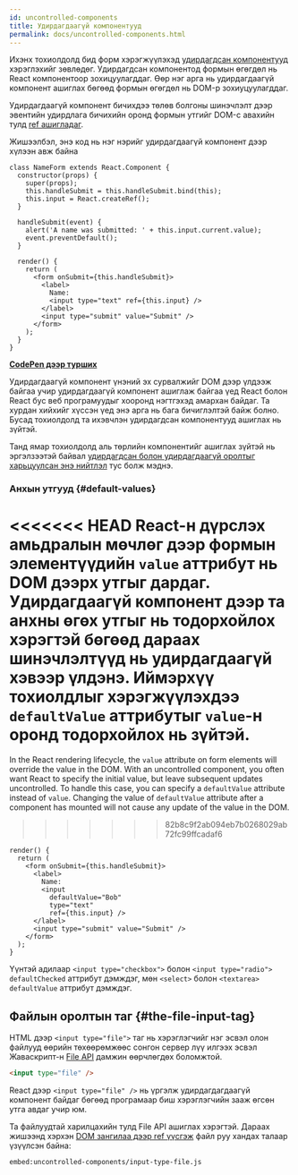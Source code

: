 ```yaml
---
id: uncontrolled-components
title: Удирдагдаагүй компонентууд
permalink: docs/uncontrolled-components.html
---
```


Ихэнх тохиолдолд бид форм хэрэгжүүлэхэд [удирдагдсан компонентууд](/docs/forms.html) хэрэглэхийг зөвлөдөг. Удирдагдсан компонентод формын өгөгдөл нь React компонентоор зохицуулагддаг. Өөр нэг арга нь удирдагдаагүй компонент ашиглах бөгөөд формын өгөгдөл нь DOM-р зохиуцуулагддаг.

Удирдагдаагүй компонент бичихдээ төлөв болгоны шинэчлэлт дээр эвентийн удирдлага бичихийн оронд формын утгийг DOM-с авахийн тулд [ref ашигладаг](/docs/refs-and-the-dom.html).

Жишээлбэл, энэ код нь нэг нэрийг удирдагдаагүй компонент дээр хүлээн авж байна

```javascript{5,9,18}
class NameForm extends React.Component {
  constructor(props) {
    super(props);
    this.handleSubmit = this.handleSubmit.bind(this);
    this.input = React.createRef();
  }

  handleSubmit(event) {
    alert('A name was submitted: ' + this.input.current.value);
    event.preventDefault();
  }

  render() {
    return (
      <form onSubmit={this.handleSubmit}>
        <label>
          Name:
          <input type="text" ref={this.input} />
        </label>
        <input type="submit" value="Submit" />
      </form>
    );
  }
}
```

[**CodePen дээр турших**](https://codepen.io/gaearon/pen/WooRWa?editors=0010)

Удирдагдаагүй компонент үнэний эх сурвалжийг DOM дээр үлдээж байгаа учир удирдагдаагүй компонент ашиглаж байгаа үед React болон React бус веб програмуудыг хооронд нэгтгэхэд амархан байдаг. Та хурдан хийхийг хүссэн үед энэ арга нь бага бичиглэлтэй байж болно. Бусад тохиолдолд та ихэвчлэн удирдагдсан компонентууд ашиглах нь зүйтэй.

Танд ямар тохиолдолд аль төрлийн компонентийг ашиглах зүйтэй нь эргэлзээтэй байвал [удирдагдсан болон удирдагдаагүй оролтыг харьцуулсан энэ нийтлэл](https://goshakkk.name/controlled-vs-uncontrolled-inputs-react/) тус болж мэднэ.

### Анхын утгууд {#default-values}

<<<<<<< HEAD
React-н дүрслэх амьдралын мөчлөг дээр формын элементүүдийн `value` аттрибут нь DOM дээрх утгыг дардаг. Удирдагдаагүй компонент дээр та анхны өгөх утгыг нь тодорхойлох хэрэгтэй бөгөөд дараах шинэчлэлтүүд нь удирдагдаагүй хэвээр үлдэнэ. Иймэрхүү тохиолдлыг хэрэгжүүлэхдээ `defaultValue` аттрибутыг `value`-н оронд тодорхойлох нь зүйтэй.
=======
In the React rendering lifecycle, the `value` attribute on form elements will override the value in the DOM. With an uncontrolled component, you often want React to specify the initial value, but leave subsequent updates uncontrolled. To handle this case, you can specify a `defaultValue` attribute instead of `value`. Changing the value of `defaultValue` attribute after a component has mounted will not cause any update of the value in the DOM.
>>>>>>> 82b8c9f2ab094eb7b0268029ab72fc99ffcadaf6

```javascript{7}
render() {
  return (
    <form onSubmit={this.handleSubmit}>
      <label>
        Name:
        <input
          defaultValue="Bob"
          type="text"
          ref={this.input} />
      </label>
      <input type="submit" value="Submit" />
    </form>
  );
}
```

Үүнтэй адилаар `<input type="checkbox">` болон `<input type="radio">` `defaultChecked` аттрибут дэмждэг, мөн `<select>` болон `<textarea>` `defaultValue` аттрибут дэмждэг.

## Файлын оролтын таг {#the-file-input-tag}

HTML дээр `<input type="file">` таг нь хэрэглэгчийг нэг эсвэл олон файлууд өөрийн төхөөрөмжөөс сонгон сервер лүү илгээх эсвэл Жаваскрипт-н [File API](https://developer.mozilla.org/en-US/docs/Web/API/File/Using_files_from_web_applications) дамжин өөрчлөгдөх боломжтой.

```html
<input type="file" />
```

React дээр `<input type="file" />` нь үргэлж удирдагдагдаагүй компонент байдаг бөгөөд програмаар биш хэрэглэгчийн зааж өгсөн утга авдаг учир юм.

Та файлуудтай харилцахийн тулд File API ашиглах хэрэгтэй. Дараах жишээнд хэрхэн [DOM зангилаа дээр ref үүсгэж](/docs/refs-and-the-dom.html) файл руу хандах талаар үзүүлсэн байна:

`embed:uncontrolled-components/input-type-file.js`

[](codepen://uncontrolled-components/input-type-file)


